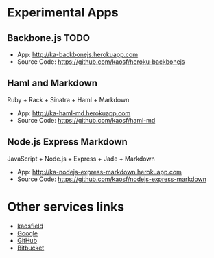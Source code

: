 # Experimental Apps

## Backbone.js TODO

* App: http://ka-backbonejs.herokuapp.com
* Source Code: https://github.com/kaosf/heroku-backbonejs

## Haml and Markdown

Ruby + Rack + Sinatra + Haml + Markdown

* App: http://ka-haml-md.herokuapp.com
* Source Code: https://github.com/kaosf/haml-md

## Node.js Express Markdown

JavaScript + Node.js + Express + Jade + Markdown

* App: http://ka-nodejs-express-markdown.herokuapp.com
* Source Code: https://github.com/kaosf/nodejs-express-markdown

# Other services links

* [kaosfield](https://www.kaosfield.net)
* [Google](https://google.com)
* [GitHub](https://github.com/kaosf)
* [Bitbucket](https://bitbucket.org/kaosf)

